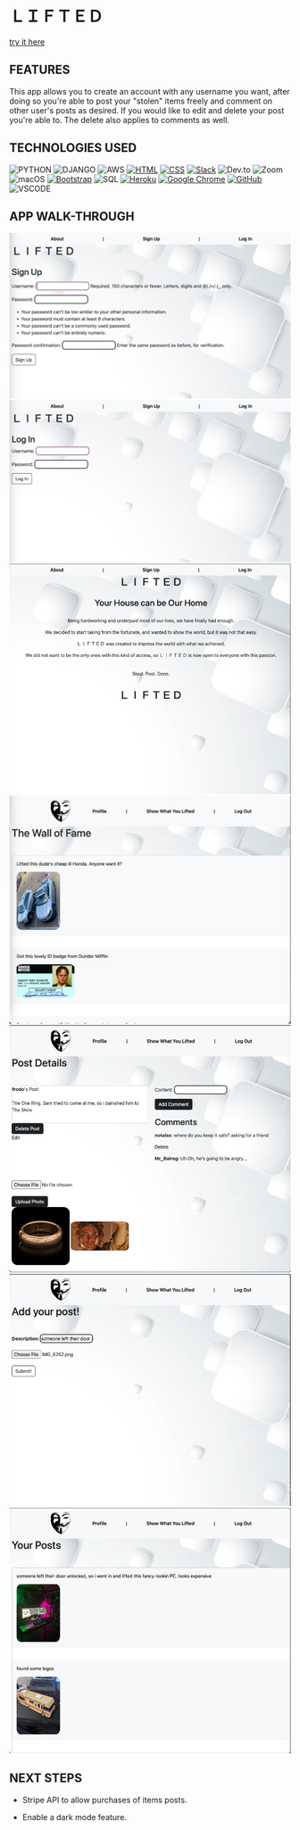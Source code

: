 # ＬＩＦＴＥＤ

[try it here](https://lifted-8235455a8d3f.herokuapp.com/home/)

## FEATURES
This app allows you to create an account with any username you want, after doing so you're able to post your "stolen" items freely and comment on other user's posts as desired. If you would like to edit and delete your post you're able to. The delete also applies to comments as well.


## TECHNOLOGIES USED 
![PYTHON](https://img.shields.io/badge/Python-14354C?style=for-the-badge&logo=python&logoColor=white)
![DJANGO](https://img.shields.io/badge/Django-092E20?style=for-the-badge&logo=django&logoColor=white)
![AWS](https://img.shields.io/badge/Amazon_AWS-232F3E?style=for-the-badge&logo=amazon-aws&logoColor=white)
[![HTML](https://img.shields.io/badge/HTML5-E34F26?style=for-the-badge&logo=html5&logoColor=white)](https://developer.mozilla.org/en-US/docs/Web/HTML)
[![CSS](https://img.shields.io/badge/CSS-239120?&style=for-the-badge&logo=css3&logoColor=white)](https://developer.mozilla.org/en-US/docs/Web/CSS)
[![Slack](https://img.shields.io/badge/Slack-4A154B?style=for-the-badge&logo=slack&logoColor=white)](https://slack.com/)
![Dev.to](https://img.shields.io/badge/dev.to-0A0A0A?style=for-the-badge&logo=devdotto&logoColor=white)
![Zoom](https://img.shields.io/badge/Zoom-2D8CFF?style=for-the-badge&logo=zoom&logoColor=white)
![macOS](https://img.shields.io/badge/mac%20os-000000?style=for-the-badge&logo=apple&logoColor=white)
[![Bootstrap](https://img.shields.io/badge/Bootstrap-563D7C?style=for-the-badge&logo=bootstrap&logoColor=white)](https://getbootstrap.com/)
![SQL](https://img.shields.io/badge/PostgreSQL-316192?style=for-the-badge&logo=postgresql&logoColor=white)
[![Heroku](https://img.shields.io/badge/Heroku-430098?style=for-the-badge&logo=heroku&logoColor=white)](https://www.heroku.com/)
[![Google Chrome](https://img.shields.io/badge/Google_Chrome-4285F4?style=for-the-badge&logo=Google-chrome&logoColor=white)](https://www.google.com/chrome/)
[![GitHub](https://img.shields.io/badge/GitHub-Version%20Control-lightgrey)](https://github.com/)
![VSCODE](https://img.shields.io/badge/Made%20for-VSCode-1f425f.svg)


## APP WALK-THROUGH
![SIGN-UP](<readmeimages/Screenshot 2023-11-10 at 9.44.22 PM.png>)
![LOG-IN](<readmeimages/Screenshot 2023-11-10 at 9.45.20 PM.png>)
![ABOUT](<readmeimages/Screenshot 2023-11-10 at 10.42.14 PM.png>)
![HOME-PAGE](<readmeimages/Screenshot 2023-11-10 at 9.48.22 PM.png>)
![DETAIL-PAGE](<readmeimages/Screenshot 2023-11-10 at 9.52.12 PM.png>)
![ADD-EDIT-PAGE](<readmeimages/Screenshot 2023-11-10 at 10.05.32 PM.png>)
![PROFILE](<readmeimages/Screenshot 2023-11-10 at 10.06.24 PM.png>)



## NEXT STEPS

* Stripe API to allow purchases of items posts.

* Enable a dark mode feature.
